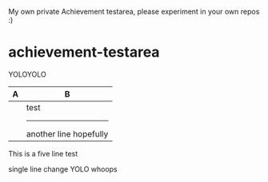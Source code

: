 My own private Achievement testarea, please experiment in your own repos :)

# achievement-testarea

YOLOYOLO

| A | B |
| --- | --- |
|| test<hr>another line hopefully |

This
is
a
five line
test

single line change YOLO whoops
